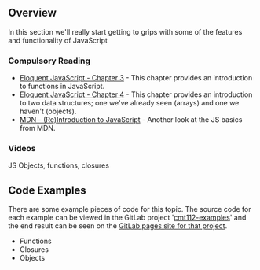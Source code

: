 ## Overview

In this section we'll really start getting to grips with some of the features and functionality of JavaScript

### Compulsory Reading

* [Eloquent JavaScript - Chapter 3](http://eloquentjavascript.net/03_functions.html) - This chapter provides an introduction to functions in JavaScript.
* [Eloquent JavaScript - Chapter 4](http://eloquentjavascript.net/04_data.html) - This chapter provides an introduction to two data structures; one we've already seen (arrays) and one we haven't (objects).
* [MDN - (Re)Introduction to JavaScript](https://developer.mozilla.org/en-US/docs/Web/JavaScript/A_re-introduction_to_JavaScript) - Another look at the JS basics from MDN.



### Videos

JS Objects, functions, closures

## Code Examples

There are some example pieces of code for this topic. The source code for each example can be viewed in the GitLab project '[cmt112-examples](https://gitlab.cs.cf.ac.uk/scm2mjc/cmt112-examples)' and the end result can be seen on the [GitLab pages site for that project](http://scm2mjc.pages.cs.cf.ac.uk/cmt112-examples/).

* Functions
* Closures
* Objects
